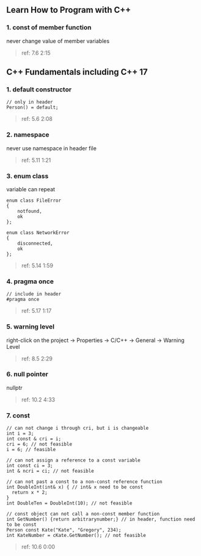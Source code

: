 ## Learn How to Program with C++

### 1. const of member function  
never change value of member variables  
> ref: 7.6 2:15

## C++ Fundamentals including C++ 17

### 1. default constructor
```
// only in header
Person() = default;
```
> ref: 5.6 2:08

### 2. namespace
never use namespace in header file  
> ref: 5.11 1:21

### 3. enum class
variable can repeat
```
enum class FileError
{
	notfound,
	ok
};

enum class NetworkError
{
	disconnected,
	ok
};
```
> ref: 5.14 1:59

### 4. pragma once
```
// include in header
#pragma once
```
> ref: 5.17 1:17

### 5. warning level
right-click on the project -> Properties -> C/C++ -> General -> Warning Level  
> ref: 8.5 2:29

### 6. null pointer
nullptr
> ref: 10.2 4:33

### 7. const
```
// can not change i through cri, but i is changeable
int i = 3;
int const & cri = i;
cri = 6; // not feasible
i = 6; // feasible

// can not assign a reference to a const variable
int const ci = 3;
int & ncri = ci; // not feasible

// can not past a const to a non-const reference function
int DoubleInt(int& x) { // int& x need to be const
  return x * 2;
}
int DoubleTen = DoubleInt(10); // not feasible 

// const object can not call a non-const member function
int GetNumber() {return arbitrarynumber;} // in header, function need to be const
Person const Kate("Kate", "Gregory", 234);
int KateNumber = cKate.GetNumber(); // not feasible
```
> ref: 10.6 0:00
